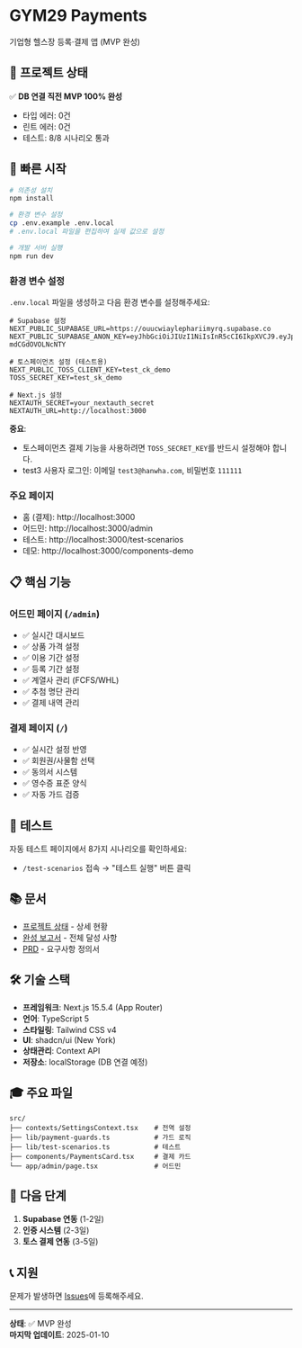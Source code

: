 # GYM29 Payments

기업형 헬스장 등록·결제 앱 (MVP 완성)

## 🎯 프로젝트 상태

✅ **DB 연결 직전 MVP 100% 완성**
- 타입 에러: 0건
- 린트 에러: 0건
- 테스트: 8/8 시나리오 통과

## 🚀 빠른 시작

```bash
# 의존성 설치
npm install

# 환경 변수 설정
cp .env.example .env.local
# .env.local 파일을 편집하여 실제 값으로 설정

# 개발 서버 실행
npm run dev
```

### 환경 변수 설정

`.env.local` 파일을 생성하고 다음 환경 변수를 설정해주세요:

```env
# Supabase 설정
NEXT_PUBLIC_SUPABASE_URL=https://ouucwiaylephariimyrq.supabase.co
NEXT_PUBLIC_SUPABASE_ANON_KEY=eyJhbGciOiJIUzI1NiIsInR5cCI6IkpXVCJ9.eyJpc3MiOiJzdXBhYmFzZSIsInJlZiI6Im91dWN3aWF5bGVwaGFyaWlteXJxIiwicm9sZSI6ImFub24iLCJpYXQiOjE3NjEwOTIxODksImV4cCI6MjA3NjY2ODE4OX0.NaxXIzvO01nrAQWYjl9uAdqK_Xod-mdCGdOVOLNcNTY

# 토스페이먼츠 설정 (테스트용)
NEXT_PUBLIC_TOSS_CLIENT_KEY=test_ck_demo
TOSS_SECRET_KEY=test_sk_demo

# Next.js 설정
NEXTAUTH_SECRET=your_nextauth_secret
NEXTAUTH_URL=http://localhost:3000
```

**중요**: 
- 토스페이먼츠 결제 기능을 사용하려면 `TOSS_SECRET_KEY`를 반드시 설정해야 합니다.
- test3 사용자 로그인: 이메일 `test3@hanwha.com`, 비밀번호 `111111`

### 주요 페이지
- 홈 (결제): http://localhost:3000
- 어드민: http://localhost:3000/admin
- 테스트: http://localhost:3000/test-scenarios
- 데모: http://localhost:3000/components-demo

## 📋 핵심 기능

### 어드민 페이지 (`/admin`)
- ✅ 실시간 대시보드
- ✅ 상품 가격 설정
- ✅ 이용 기간 설정
- ✅ 등록 기간 설정
- ✅ 계열사 관리 (FCFS/WHL)
- ✅ 추첨 명단 관리
- ✅ 결제 내역 관리

### 결제 페이지 (`/`)
- ✅ 실시간 설정 반영
- ✅ 회원권/사물함 선택
- ✅ 동의서 시스템
- ✅ 영수증 표준 양식
- ✅ 자동 가드 검증

## 🧪 테스트

자동 테스트 페이지에서 8가지 시나리오를 확인하세요:
- `/test-scenarios` 접속 → "테스트 실행" 버튼 클릭

## 📚 문서

- [프로젝트 상태](./PROJECT_STATUS.md) - 상세 현황
- [완성 보고서](./COMPLETION_REPORT.md) - 전체 달성 사항
- [PRD](./docs/GYM29-PRD-Implementation.md) - 요구사항 정의서

## 🛠️ 기술 스택

- **프레임워크**: Next.js 15.5.4 (App Router)
- **언어**: TypeScript 5
- **스타일링**: Tailwind CSS v4
- **UI**: shadcn/ui (New York)
- **상태관리**: Context API
- **저장소**: localStorage (DB 연결 예정)

## 🎓 주요 파일

```
src/
├── contexts/SettingsContext.tsx    # 전역 설정
├── lib/payment-guards.ts           # 가드 로직
├── lib/test-scenarios.ts           # 테스트
├── components/PaymentsCard.tsx     # 결제 카드
└── app/admin/page.tsx              # 어드민
```

## 🔄 다음 단계

1. **Supabase 연동** (1-2일)
2. **인증 시스템** (2-3일)
3. **토스 결제 연동** (3-5일)

## 📞 지원

문제가 발생하면 [Issues](../../issues)에 등록해주세요.

---

**상태**: ✅ MVP 완성  
**마지막 업데이트**: 2025-01-10
